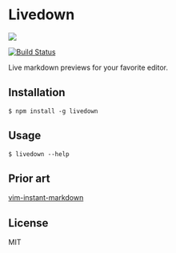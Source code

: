 # Livedown

![](demo.gif)

[![Build Status](https://travis-ci.org/shime/livedown.svg)](https://travis-ci.org/shime/livedown)

Live markdown previews for your favorite editor.

## Installation

    $ npm install -g livedown

## Usage

    $ livedown --help

## Prior art

[vim-instant-markdown](https://github.com/suan/vim-instant-markdown)

## License

MIT
